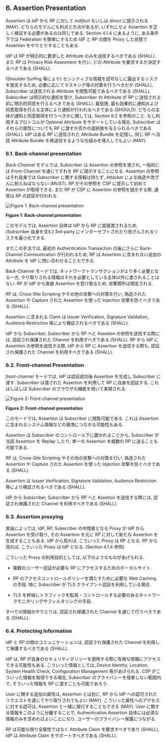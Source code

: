 <a name="sec6"></a>

## 6. Assertion Presentation

Assertion は IdP から RP に対して *indifect* ないしは *direct* に提示される (MAY).
どちらのモデルにも利点と欠点があるが, いずれにせよ Assertion を正しく検証する必要があるのは同じである.
Section 4.1.4 にあるように, ある条件下では Federation を簡単にするため IdP と RP の間を Proxy した状態で Assertion をやりとりすることもある.

<!-- Assertions MAY be presented in either an *indirect* or *direct* manner from the IdP to the RP. Each model has its benefits and drawbacks, but both require the proper validation of the assertion. Assertions MAY also be proxied to facilitate federation between IdPs and RPs under specific circumstances, as discussed in section 4.1.4. -->

IdP は RP が明示的に要求した Attribute のみを送信するべきである (SHALL).
また RP は Privacy Risk Assesment を行い, どの Attribute を要求するか決定するべきである (SHALL).

<!-- The IdP SHALL transmit only those attributes that were explicitly requested by the RP. RPs SHALL conduct a privacy risk assessment when determining which attributes to request. -->

(Shoulder Surfing 等により) センシティブな情報を認可なしに露出するリスクを提言するため, 必要に応じてマスキング等の対策を行うべきだが (SHALL),  Subscriber は送信される Attribute を閲覧可能であるべきである (SHALL).
Subscriber は明示的な通知を受け, Subscriber の Attribute が RP に送信される前に明示的同意を行えるべきである (SHALL).
最低限, 最も効果的に通知および同意取得を行える主体により通知が行われるべきである (SHOULD).
どちらの主体が通知と同意取得を行うべきかに関しては, Section 9.2 を参照のこと.
もし利用するプロトコルが Optional Attribute をサポートしている場合, Subscriber はそれらの属性についても RP に渡すか否かの選択肢を与えられるべきである (SHALL).
IdP はある RP に送信された Attribute Bundle を記憶し, 同じ RP へ当該 Attribute Bundle を再送信するような仕組みを導入してもよい (MAY).

<!-- The subscriber SHALL be able to view the attribute values to be transmitted, although masking mechanisms SHALL be employed, as necessary, to mitigate the risk of unauthorized exposure of sensitive information (e.g. shoulder surfing). The subscriber SHALL receive explicit notice and be able to provide positive confirmation before any attributes about the subscriber are transmitted to any RP. At a minimum, the notice SHOULD be provided by the party in the position to provide the most effective notice and obtain confirmation. See section 9.2 for considerations on determining which party should provide the notice and obtain confirmation. If the protocol in use allows for optional attributes, the subscriber SHALL be given the option to decide whether to transmit those attributes to the RP. A IdP MAY employ mechanisms to remember and re-transmit the exact attribute bundle to the same RP. -->

### 6.1. Back-channel presentation

*Back-Channel* モデルでは, Subscriber は Assertion の参照を渡され, 一般的には Front-Channel を通じてそれを RP に提示することになる.
Assertion の参照はそれ自身では Subscriber に関する情報は持たず, Attacker による偽造や改ざんに耐えねばならない (MUST).
RP がその参照を CSP に提示して初めて Assertion が取得できる.
また RP が CSP に Assertion の参照を提示する際, 通常は RP の認証が行われる.

<!-- In the *back-channel* model, the subscriber is given an assertion reference to present to the RP, generally through the front channel. The assertion reference itself contains no information about the subscriber and MUST be resistant to tampering and fabrication by an attacker. The RP presents the assertion reference to the IdP, usually along with authentication of the RP itself, to fetch the assertion.  -->

![Figure 1: Back-channel presentation](sp800-63c/media/indirect.png)

**Figure 1: Back-channel presentation**

このモデルでは, Assertion 自体は IdP から RP に直接渡されるため, (Subscriber 自身を含む) 3rd-party にインターセプトされたり改ざんされるリスクを最小化できる.

<!-- In this model, the assertion itself is requested directly from the IdP to the RP, minimizing chances of interception and manipulation by a third party (including the subscriber themselves). -->

またこの手法では, 最初の Authentication Transaction の後にさらに Back-Channel Communication が行われるため, RP は Assertion に含まれない追加の Attribute を IdP に問い合わせることもできる.

<!-- This method also allows the RP to query the CSP for additional attributes about the subscriber not included in the assertion itself, as back-channel communication can occur after the initial authentication transaction. -->

Back-Channel モードでは, ネットワークトランザクションがより多く必要となる一方, やり取りされる情報はそれを必要としている主体以外に渡されることはない.
RP が IdP から直接 Assertion を受け取るため, 攻撃箇所は限定される.

<!-- In the back-channel method, there are more network transactions required, but the information is limited to the parties that need it. Since an RP is expecting to get an assertion only from the IdP directly, the attack surface is reduced. -->

RP は, Cross-Site Scripting やその他の攻撃への対策を行い, 偽造された Assertion や Capture された Assertion を使った Injection 攻撃を防ぐべきである (SHALL).

<!-- The RP SHALL protect itself against injection of manufactured or captured assertion references by use of cross-site scripting protection or other accepted techniques.  -->

Assertion に含まれる Claim は Issuer Verification, Signature Validation, Audience Restriction 等により検証されるべきである (SHALL).

<!-- Claims within the assertion SHALL be validated including issuer verification, signature validation, and audience restriction. -->

IdP から Subscriber, Subscriber から RP へと Assetion の参照を送信する際には, 認証され保護された Channel を利用すべきである (SHALL).
RP から IdP に Assertion の参照を送信する際, IdP から RP に Assertion を送信する際も, 認証され保護された Channel を利用すべきである (SHALL).

<!-- Conveyance of the assertion reference from the IdP to the subscriber as well as from the subscriber to the RP SHALL be made over an authenticated protected channel. Conveyance of the assertion reference from the RP to the IdP as well as the assertion from the IdP to the RP SHALL be made over an authenticated protected channel. -->

### 6.2. Front-channel Presentation

*front-channel* モードでは, IdP は認証成功後 Assertion を生成し Subscriber に渡す.
Subscriber は渡された Assertion を利用して RP に自身を認証する.
これはしばしば Subscriber のブラウザの機能を用いて実現される.

<!-- In the *front-channel* model, the IdP creates an assertion and sends it to the subscriber after successful authentication. The assertion is used by the subscriber to authenticate to the RP. This is often handled by mechanisms within the subscriber’s browser.) -->

![Figure 2: Front-channel presentation](sp800-63c/media/direct.png)

**Figure 2: Front-channel presentation**

このモードでは, Assertion は Subscriber に閲覧可能である.
これは Assertion に含まれるシステム情報などの漏洩につながる可能性もある.

<!-- In the front-channel method, an assertion is visible to the subscriber, which could potentially cause leakage of system information included in the assertion. -->

Assertion は Subscriber のコントロール下に置かれることから, Subscriber が当該 Assertion を Replay したり, 単一の Assertion を複数の RP に送ることも可能である.

<!-- Since the assertion is under the control of the subscriber, the direct method also allows the assertion to be replayed the subscriber to submit a single assertion to multiple RPs. This -->

RP は, Cross-Site Scripting やその他の攻撃への対策を行い, 偽造された Assertion や Capture された Assertion を使った Injection 攻撃を防ぐべきである (SHALL).

<!-- The RP SHALL protect itself against injection of manufactured or captured assertions by use of cross-site scripting protection or other accepted techniques. -->

Assertion は Issuer Verification, Signature Validation, Audience Restriction 等により検証されるべきである (SHALL).

<!-- The assertion SHALL be validated including issuer verification, signature validation, and audience restriction. -->

IdP から Subscriber, Subscriber から RP へと Assetion を送信する際には, 認証され保護された Channel を利用すべきである (SHALL).

<!-- Conveyance of the assertion from the IdP to the subscriber as well as from the subscriber to the RP SHALL be made over an authenticated protected channel. -->

### 6.3. Assertion proxying

実装によっては, IdP, RP, Subscriber の中間者となる Proxy が IdP から Assertion を受け取り, その Assertion を元に RP に対して新たな Assertion を生成することもある.
IdP から見れば, こういった Proxy は RP となる.
RP から見れば, こういった Proxy は IdP となる.
(Section 4.1.4 参照)

<!-- In some implementations, a proxy takes in an assertion from the IdP and creates a derived assertion when interacting directly with the RP, acting as an intermediary between the subscriber, the IdP, and the RP. From the perspective of the true IdP, the proxy is a single RP. From the perspective of the true RPs, the proxy is a single IdP. (See section 4.1.4.) -->

こういった Proxy の利用目的としては, 以下のようなものがあげられる.

<!-- There are several common reasons for such proxies: -->

- 複数のユーザー認証が必要な RP にアクセスするためのポータルサイト.
<!-- - Portals that provide users access to multiple RPs that require user authentication -->

- RP のアクセスコントロールポリシーを満たすために必要な Web Caching の手段. 特に Subscriber が TLS クライアント認証を利用している場合.
<!-- - Web caching mechanisms that are required to satisfy the RP’s access control policies, especially when client-authenticated TLS with the subscriber is used -->

- TLS を終端しトラフィックを監視・コントロールする必要のあるネットワークモニタリングやフィルタリングの手段.
<!-- - Network monitoring and/or filtering mechanisms that terminate TLS in order to inspect and manipulate the traffic -->

すべての情報のやりとりは, 認証され保護された Channel を通じて行うべきである (SHALL).

<!-- Conveyance of all information SHALL be made over authenticated protected channels. -->

### 6.4. Protecting Information

IdP と RP の間のコミュニケーションは, 認証され保護された Channel を利用して保護するべきである (SHALL).

<!-- Communications between the IdP and the RP SHALL be protected in transit using an authenticated protected channel. -->

IdP は, RP が自身のセキュリティポリシーを適用する際に有用な情報にアクセスできる可能性もある.
こういった情報としては, Device Identity, Location, System Health Check, Configuration Management 等があげられる.
CSP がこういった情報を取得できる場合, Subscriber のプライバシーを侵害しない範囲内で, そういった情報を RP に渡すことも可能であろう.

<!-- Note that the IdP may have access to information that may be useful to the RP in enforcing security policies, such as device identity, location, system health checks, and configuration management. If so, it may be a good idea to pass this information along to the RP within the bounds of the subscriber's privacy preferences. -->

User に関する追加の属性は, Assertion とは別に, RP から IdP への認可されたリクエストを通じてやり取りされてもよい (MAY).
こういった属性へのアクセスに対する認可は, Assertion と一緒に発行することもできる (MAY).
User に関する情報をこのように分離することで, Authentication Assertion 自体には必須な情報のみを含めればよいことになり, ユーザーのプライバシー保護につながる.

<!-- Additional attributes about the user MAY be included outside of the assertion itself as part of a separate authorized request from the RP to the IdP. The authorization for access to these attributes MAY be issued alongside the assertion itself. Splitting user information in this manner can aid in protecting user privacy and allow for limited disclosure of identifying attributes on top of the essential information in the authentication assertion itself. -->

RP は可能な限り全属性ではなく Attribute Claim を要求すべきであり (SHALL), IdP は Attribute Claim をサポートすべきである (SHALL).

<!-- The RP SHALL, where feasible, request attribute claims rather than full attribute values. The IdP SHALL support attribute claims. -->
